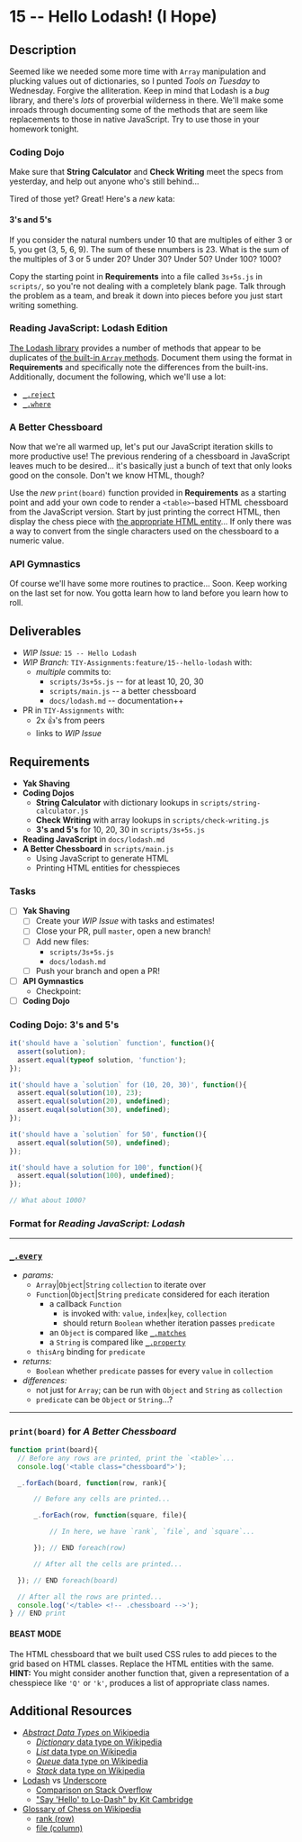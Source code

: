 # 15 -- Hello Lodash! (I Hope)

## Description

Seemed like we needed some more time with `Array` manipulation and plucking values out of dictionaries, so I punted _Tools on Tuesday_ to Wednesday. Forgive the alliteration. Keep in mind that Lodash is a _bug_ library, and there's _lots_ of proverbial wilderness in there. We'll make some inroads through documenting some of the methods that are seem like replacements to those in native JavaScript. Try to use those in your homework tonight.

### Coding Dojo

Make sure that **String Calculator** and **Check Writing** meet the specs from yesterday, and help out anyone who's still behind...

Tired of those yet? Great! Here's a _new_ kata:

#### 3's and 5's

If you consider the natural numbers under 10 that are multiples of either 3 or 5, you get (3, 5, 6, 9). The sum of these nnumbers is 23. What is the sum of the multiples of 3 or 5 under 20? Under 30? Under 50? Under 100? 1000?

Copy the starting point in **Requirements** into a file called `3s+5s.js` in `scripts/`, so you're not dealing with a completely blank page. Talk through the problem as a team, and break it down into pieces before you just start writing something.

### Reading JavaScript: Lodash Edition

[The Lodash library](http://lodash.com/) provides a number of methods that appear to be duplicates of [the built-in `Array` methods](https://developer.mozilla.org/en-US/docs/Web/JavaScript/Reference/Global_Objects/Array#Methods_of_array_instances). Document them using the format in **Requirements** and specifically note the differences from the built-ins. Additionally, document the following, which we'll use a lot:

* [`_.reject`](http://lodash.com/docs#reject)
* [`_.where`](http://lodash.com/docs#where)

### A Better Chessboard

Now that we're all warmed up, let's put our JavaScript iteration skills to more productive use! The previous rendering of a chessboard in JavaScript leaves much to be desired... it's basically just a bunch of text that only looks good on the console. Don't we know HTML, though?

Use the _new_ `print(board)` function provided in **Requirements** as a starting point and add your own code to render a `<table>`-based HTML chessboard from the JavaScript version. Start by just printing the correct HTML, then display the chess piece with [the appropriate HTML entity](http://www.amp-what.com/unicode/search/chess)... If only there was a way to convert from the single characters used on the chessboard to a numeric value.

### API Gymnastics

Of course we'll have some more routines to practice... Soon. Keep working on the last set for now. You gotta learn how to land before you learn how to roll.

## Deliverables

* _WIP Issue:_ `15 -- Hello Lodash`
* _WIP Branch:_ `TIY-Assignments:feature/15--hello-lodash` with:
  * _multiple_ commits to:
    * `scripts/3s+5s.js` -- for at least 10, 20, 30
    * `scripts/main.js` -- a better chessboard
    * `docs/lodash.md` -- documentation++
* PR in `TIY-Assignments` with:
  * 2x :+1:'s from peers
  * links to _WIP Issue_

## Requirements

* **Yak Shaving**
* **Coding Dojos**
  * **String Calculator** with dictionary lookups in `scripts/string-calculator.js`
  * **Check Writing** with array lookups in `scripts/check-writing.js`
  * **3's and 5's** for 10, 20, 30 in `scripts/3s+5s.js`
* **Reading JavaScript** in `docs/lodash.md`
* **A Better Chessboard** in `scripts/main.js`
  * Using JavaScript to generate HTML
  * Printing HTML entities for chesspieces

### Tasks

* [ ] **Yak Shaving**
  * [ ] Create your _WIP Issue_ with tasks and estimates!
  * [ ] Close your PR, pull `master`, open a new branch!
  * [ ] Add new files:
    * `scripts/3s+5s.js`
    * `docs/lodash.md`
  * [ ] Push your branch and open a PR!
* [ ] **API Gymnastics**
  * Checkpoint:
* [ ] **Coding Dojo**

### Coding Dojo: 3's and 5's

```javascript
it('should have a `solution` function', function(){
  assert(solution);
  assert.equal(typeof solution, 'function');
});

it('should have a `solution` for (10, 20, 30)', function(){
  assert.equal(solution(10), 23);
  assert.equal(solution(20), undefined);
  assert.euqal(solution(30), undefined);
});

it('should have a `solution` for 50', function(){
  assert.equal(solution(50), undefined);
});

it('should have a solution for 100', function(){
  assert.equal(solution(100), undefined);
});

// What about 1000?
```

### Format for _Reading JavaScript: Lodash_

---
### [`_.every`](http://lodash.com/docs#every)

* _params:_
  * `Array`|`Object`|`String` `collection` to iterate over
  * `Function`|`Object`|`String` `predicate` considered for each iteration
    * a callback `Function`
      * is invoked with: `value`, `index`|`key`, `collection`
      * should return `Boolean` whether iteration passes `predicate`
    * an `Object` is compared like [`_.matches`](http://lodash.com/docs#matches)
    * a `String` is compared like [`_.property`](http://lodash.com/docs#property)
  * `thisArg` binding for `predicate`
* _returns:_
  * `Boolean` whether `predicate` passes for every `value` in `collection`
* _differences:_
  * not just for `Array`; can be run with `Object` and `String` as `collection`
  * `predicate` can be `Object` or `String`...?
---

### `print(board)` for _A Better Chessboard_

```javascript
function print(board){
  // Before any rows are printed, print the `<table>`...
  console.log('<table class="chessboard">');

  _.forEach(board, function(row, rank){

      // Before any cells are printed...

      _.forEach(row, function(square, file){

          // In here, we have `rank`, `file`, and `square`...

      }); // END foreach(row)

      // After all the cells are printed...

  }); // END foreach(board)

  // After all the rows are printed...
  console.log('</table> <!-- .chessboard -->');
} // END print
```

#### BEAST MODE

The HTML chessboard that we built used CSS rules to add pieces to the grid based on HTML classes. Replace the HTML entities with the same. **HINT:** You might consider another function that, given a representation of a chesspiece like `'Q'` or `'k'`, produces a list of appropriate class names.

## Additional Resources

* [_Abstract Data Types_ on Wikipedia](http://en.wikipedia.org/wiki/Abstract_data_type)
  * [_Dictionary_ data type on Wikipedia](http://en.wikipedia.org/wiki/Associative_array)
  * [_List_ data type on Wikipedia](http://en.wikipedia.org/wiki/List_%28abstract_data_type%29)
  * [_Queue_ data type on Wikipedia](http://en.wikipedia.org/wiki/Queue_(abstract_data_type))
  * [_Stack_ data type on Wikipedia](http://en.wikipedia.org/wiki/Stack_(abstract_data_type))
* [Lodash](http://lodash.com) vs [Underscore](http://underscorejs.org)
  * [Comparison on Stack Overflow](http://stackoverflow.com/questions/13789618/differences-between-lodash-and-underscore)
  * ["Say 'Hello' to Lo-Dash" by Kit Cambridge](http://kitcambridge.be/blog/say-hello-to-lo-dash/)
* [Glossary of Chess on Wikipedia](http://en.wikipedia.org/wiki/Glossary_of_chess)
  * [rank (row)](http://en.wikipedia.org/wiki/Glossary_of_chess#Rank)
  * [file (column)](http://en.wikipedia.org/wiki/Glossary_of_chess#file)

